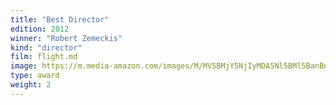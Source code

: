```yaml
---
title: "Best Director"
edition: 2012
winner: "Robert Zemeckis"
kind: "director"
film: flight.md
image: https://m.media-amazon.com/images/M/MV5BMjY5NjIyMDA5Nl5BMl5BanBnXkFtZTcwMzQ1ODI2OA@@._V1_FMjpg_UX1024_.jpg
type: award
weight: 2
---
```

